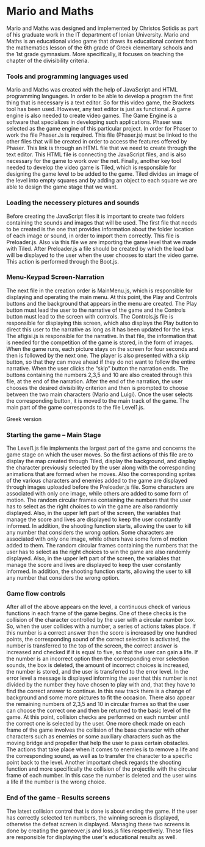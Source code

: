 
#                                                    
#                                                   Mario and Maths

Mario and Maths was designed and implemented by Christos Sotidis as part of his graduate work in the IT department of Ionian University. Mario and Maths is an educational video game that draws its educational content from the mathematics lesson of the 6th grade of Greek elementary schools and the 1st grade gymnasium. More specifically, it focuses on teaching the chapter of the divisibility criteria.

### Tools and programming languages used

Mario and Maths was created with the help of JavaScript and HTML programming languages. In order to be able to develop a program the first thing that is necessary is a text editor. So for this video game, the Brackets tool has been used. However, any text editor is just as functional. A game engine is also needed to create video games. The Game Engine is a software that specializes in developing such applications. Phaser was selected as the game engine of this particular project. In order for Phaser to work the file Phaser.Js is required. This file (Phaser.js) must be linked to the other files that will be created in order to access the features offered by Phaser. This link is through an HTML file that we need to create through the text editor. This HTML file is connecting the JavaScript files, and is also necessary for the game to work over the net. Finally, another key tool needed to develop the video game is Tiled, which is responsible for designing the game level to be added to the game. Tiled divides an image of the level into empty squares and by adding an object to each square we are able to design the game stage that we want.

### Loading the necessery pictures and sounds

Before creating the JavaScript files it is important to create two folders containing the sounds and images that will be used. The first file that needs to be created is the one that provides information about the folder location of each image or sound, in order to import them correctly. This file is Preloader.js. Also via this file we are importing the game level that we made with Tiled. After Preloader.js a file should be created by which the load bar will be displayed to the user when the user chooses to start the video game. This action is performed through the Boot.js.

### Menu-Keypad Screen-Narration

The next file in the creation order is MainMenu.js, which is responsible for displaying and operating the main menu. At this point, the Play and Controls buttons and the background that appears in the menu are created. The Play button must lead the user to the narrative of the game and the Controls button must lead to the screen with controls. The Controls.js file is responsible for displaying this screen, which also displays the Play button to direct this user to the narrative as long as it has been updated for the keys. The afigisi.js is responsible for the narrative. In that file, the information that is needed for the competition of the game is stored, in the form of images. When the game runs, each picture stays on the screen for four seconds and then is followed by the next one. The player is also presented with a skip button, so that they can move ahead if they do not want to follow the entire narrative. When the user clicks the “skip” button the narration ends. The buttons containing the numbers 2,3,5 and 10 are also created through this file, at the end of the narration. After the end of the narration, the user chooses the desired divisibility criterion and then is prompted to choose between the two main characters (Mario and Luigi). Once the user selects the corresponding button, it is moved to the main track of the game. The main part of the game corresponds to the file Level1.js.


Greek version

### Starting the game – Main Stage

The Level1.js file implements the largest part of the game and concerns the game stage on which the user moves. So the first actions of this file are to display the map created through Tiled, display the background, and display the character previously selected by the user along with the corresponding animations that are formed when he moves. Also the corresponding sprites of the various characters and enemies added to the game are displayed through images uploaded before the Preloader.js file. Some characters are associated with only one image, while others are added to some form of motion. The random circular frames containing the numbers that the user has to select as the right choices to win the game are also randomly displayed. Also, in the upper left part of the screen, the variables that manage the score and lives are displayed to keep the user constantly informed. In addition, the shooting function starts, allowing the user to kill any number that considers the wrong option.
Some characters are associated with only one image, while others have some form of motion added to them. The random circular frames containing the numbers that the user has to select as the right choices to win the game are also randomly displayed. Also, in the upper left part of the screen, the variables that manage the score and lives are displayed to keep the user constantly informed. In addition, the shooting function starts, allowing the user to kill any number that considers the wrong option.

### Game flow controls

After all of the above appears on the level, a continuous check of various functions in each frame of the game begins. One of these checks is the collision of the character controlled by the user with a circular number box. So, when the user collides with a number, a series of actions takes place. If this number is a correct answer then the score is increased by one hundred points, the corresponding sound of the correct selection is activated, the number is transferred to the top of the screen, the correct answer is increased and checked if it is equal to five, so that the user can gain a life. If the number is an incorrect option then the corresponding error selection sounds, the box is deleted, the amount of incorrect choices is increased, the number is stored, and the user is transferred to the error level. In the error level a message is displayed informing the user that this number is not divided by the number they have chosen to play with and, that they have to find the correct answer to continue. In this new track there is a change of background and some more pictures to fit the occasion. There also appear the remaining numbers of 2,3,5 and 10 in circular frames so that the user can choose the correct one and then be returned to the basic level of the game. At this point, collision checks are performed on each number until the correct one is selected by the user. One more check made on each frame of the game involves the collision of the base character with other characters such as enemies or some auxiliary characters such as the moving bridge and propeller that help the user to pass certain obstacles. The actions that take place when it comes to enemies is to remove a life and the corresponding sound, as well as to transfer the character to a specific point back to the level. Another important check regards the shooting function and more specifically the collision of the projectile with the circular frame of each number. In this case the number is deleted and the user wins a life if the number is the wrong choice.


### End of the game - Results screens

The latest collision control that is done is about ending the game. If the user has correctly selected ten numbers, the winning screen is displayed, otherwise the defeat screen is displayed. Managing these two screens is done by creating the gameover.js and loss.js files respectively. These files are responsible for displaying the user's educational results as well.


